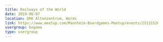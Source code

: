 ```yaml
---
title: Railways of the World
date: 2019-06-07
location: DRK Altenzentrum, Worms
link: https://www.meetup.com/Mannheim-Boardgames-Meetup/events/251315267/
usergroup: bogama
type: usergroup
---
```

